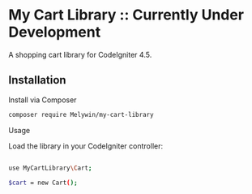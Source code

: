 # My Cart Library  :: Currently Under Development

A shopping cart library for CodeIgniter 4.5.

## Installation

Install via Composer

```bash
composer require Melywin/my-cart-library
```




Usage

Load the library in your CodeIgniter controller:

```bash

use MyCartLibrary\Cart;

$cart = new Cart();
```

